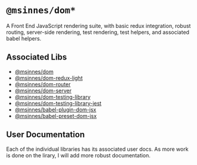 # `@msinnes/dom*`

A Front End JavaScript rendering suite, with basic redux integration, robust routing, server-side rendering, test rendering, test helpers, and associated babel helpers.

## Associated Libs

- [@msinnes/dom](/tree/master/%40packages/msinnes-dom)
- [@msinnes/dom-redux-light](/tree/master/%40packages/msinnes-dom-redux-light)
- [@msinnes/dom-router](/tree/master/%40packages/msinnes-dom-router)
- [@msinnes/dom-server](/tree/master/%40packages/msinnes-dom-server)
- [@msinnes/dom-testing-library](/tree/master/%40packages/msinnes-dom-testing-library)
- [@msinnes/dom-testing-library-jest](/tree/master/%40packages/msinnes-dom-testing-library-jest)
- [@msinnes/babel-plugin-dom-jsx](/tree/master/%40packages/msinnes-babel-plugin-dom-jsx)
- [@msinnes/babel-preset-dom-jsx](/tree/master/%40packages/msinnes-babel-preset-dom-jsx)

## User Documentation

Each of the individual libraries has its associated user docs. As more work is done on the lirary, I will add more robust documentation.
